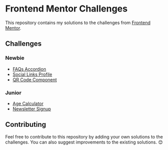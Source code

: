 # Frontend Mentor Challenges

This repository contains my solutions to the challenges from [Frontend Mentor](https://www.frontendmentor.io/).

## Challenges

### Newbie

- [FAQs Accordion](https://github.com/ab-elhaddad/faq-accordion-react)
- [Social Links Profile](https://github.com/ab-elhaddad/social-links-profile)
- [QR Code Component](https://github.com/ab-elhaddad/qr-code-component)

### Junior

- [Age Calculator](https://github.com/ab-elhaddad/age-calculator-react)
- [Newsletter Signup](https://github.com/ab-elhaddad/newsletter-sign-up)

## Contributing

Feel free to contribute to this repository by adding your own solutions to the challenges. You can also suggest improvements to the existing solutions. 😊
